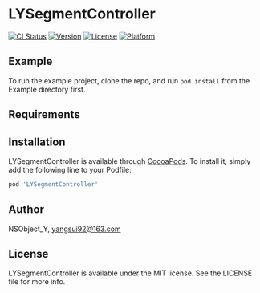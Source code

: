 # LYSegmentController

[![CI Status](https://img.shields.io/travis/NSObject_Y/LYSegmentController.svg?style=flat)](https://travis-ci.org/NSObject_Y/LYSegmentController)
[![Version](https://img.shields.io/cocoapods/v/LYSegmentController.svg?style=flat)](https://cocoapods.org/pods/LYSegmentController)
[![License](https://img.shields.io/cocoapods/l/LYSegmentController.svg?style=flat)](https://cocoapods.org/pods/LYSegmentController)
[![Platform](https://img.shields.io/cocoapods/p/LYSegmentController.svg?style=flat)](https://cocoapods.org/pods/LYSegmentController)

## Example

To run the example project, clone the repo, and run `pod install` from the Example directory first.

## Requirements

## Installation

LYSegmentController is available through [CocoaPods](https://cocoapods.org). To install
it, simply add the following line to your Podfile:

```ruby
pod 'LYSegmentController'
```

## Author

NSObject_Y, yangsui92@163.com

## License

LYSegmentController is available under the MIT license. See the LICENSE file for more info.
